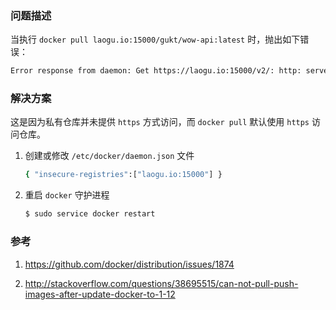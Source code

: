 ### 问题描述

当执行 `docker pull laogu.io:15000/gukt/wow-api:latest` 时，抛出如下错误：

```sh
Error response from daemon: Get https://laogu.io:15000/v2/: http: server gave HTTP response to HTTPS client
```



### 解决方案

这是因为私有仓库并未提供 `https` 方式访问，而 `docker pull` 默认使用 `https` 访问仓库。

1. 创建或修改 `/etc/docker/daemon.json` 文件

   ```sh
   { "insecure-registries":["laogu.io:15000"] }
   ```

2. 重启 `docker` 守护进程

   ```sh
   $ sudo service docker restart
   ```

   

### 参考

1. https://github.com/docker/distribution/issues/1874

2. http://stackoverflow.com/questions/38695515/can-not-pull-push-images-after-update-docker-to-1-12

